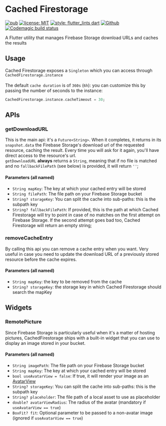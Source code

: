 # Cached Firestorage

[![pub](https://img.shields.io/pub/v/cached_firestorage.svg)](https://pub.dev/packages/cached_firestorage)
[![license: MIT](https://img.shields.io/badge/license-MIT-blue.svg)](https://opensource.org/licenses/MIT)
[![style: flutter_lints dart](https://img.shields.io/badge/style-flutter_lints-40c4ff.svg)](https://pub.dev/packages/flutter_lints)
[![Github](https://img.shields.io/github/stars/TheFe91/cached_firestorage?style=social)](https://github.com/TheFe91/cached_firestorage)
[![Codemagic build status](https://api.codemagic.io/apps/628782eec7038f00137645b3/default-workflow/status_badge.svg)](https://codemagic.io/apps/628782eec7038f00137645b3/628782eec7038f00137645b2/latest_build)

A Flutter utility that manages Firebase Storage download URLs and caches the results

## Usage

Cached Firestorage exposes a `Singleton` which you can access through `CachedFirestorage.instance`<br /><br />
The default `cache duration` is of `360s` (`6h`): you can customize this by passing the number of seconds to the instance:
```dart
CachedFirestorage.instance.cacheTimeout = 30;
```

## APIs

### getDownloadURL

This is the main api: it's a `Future<String>`. When it completes, it returns in its `snapshot.data` the Firebase Storage's download url of the requested resource,
caching the result. Every time you will ask for it again, you'll have direct access to the resource's url.<br />
`getDownloadURL`  <strong>always</strong> returns a `String`, meaning that if no file is matched and no `fallbackFilePath` (see below) is provided, it will return `''`;

#### Parameters (all named)
 * `String mapKey`: The key at which your cached entry will be stored
 * `String filePath`: The file path on your Firebase Storage bucket
 * `String? storageKey`: You can split the cache into sub-paths: this is the subpath key
 * `String? fallbackFilePath`: If provided, this is the path at which Cached Firestorage will try to point in case of no matches on the first attempt on Firebase Storage. If the second attempt goes bad too, Cached Firestorage will return an empty string;

### removeCacheEntry

By calling this api you can remove a cache entry when you want. Very useful in case you need to update the download URL of a previously stored resource before the cache expires.

#### Parameters (all named)
 * `String mapKey`: the key to be removed from the cache
 * `String? storageKey`: the storage key in which Cached Firestorage should search the mapKey

## Widgets

### RemotePicture

Since Firebase Storage is particularly useful when it's a matter of hosting pictures, CachedFirestorage ships with a built-in widget that you can use to display an image stored in your bucket.

#### Parameters (all named)
 * `String imagePath`: The file path on your Firebase Storage bucket
 * `String mapKey`: The key at which your cached entry will be stored
 * `bool useAvatarView = false`: If true, it will render your image as an [AvatarView](https://pub.dev/packages/avatar_view)
 * `String? storageKey`: You can split the cache into sub-paths: this is the subpath key
 * `String? placeholder`: The file path of a local asset to use as placeholder
 * `double? avatarViewRadius`: The radius of the avatar (mandatory if `useAvatarView == true`)
 * `BoxFit? fit`: Optional parameter to be passed to a non-avatar image (ignored if `useAvatarView == true`)